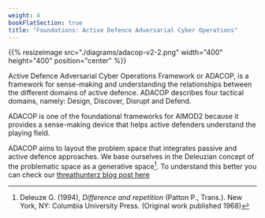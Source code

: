 ```yaml
---
weight: 4
bookFlatSection: true
title: "Foundations: Active Defence Adversarial Cyber Operations"
---
```


{{% resizeimage src="./diagrams/adacop-v2-2.png" width="400" height="400" position="center" %}}

Active Defence Adversarial Cyber Operations Framework or ADACOP, is a framework for sense-making and understanding the relationships between the different domains of active defence. ADACOP describes four tactical domains, namely: Design, Discover, Disrupt and Defend.

ADACOP is one of the foundational frameworks for AIMOD2 because it provides a sense-making device that helps active defenders understand the playing field.

ADACOP aims to layout the problem space that integrates passive and active defence approaches. We base ourselves in the Deleuzian concept of the problematic space as a generative space[^1]. To understand this better you can check our [threathunterz blog post here](https://threathunterz.com/posts/threat-hunting/the-way-of-the-intercepting-fist-part-3/)

[^1]: Deleuze G. (1994), _Difference and repetition_ (Patton P., Trans.). New York, NY: Columbia University Press. (Original work published 1968)